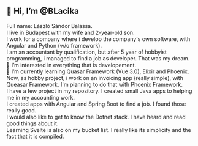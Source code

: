 ## 👋 Hi, I’m @BLacika  
Full name: László Sándor Balassa.  
I live in Budapest with my wife and 2-year-old son.  
I work for a company where i develop the company's own software, with Angular and Python (w/o framework).  
I am an accountant by qualification, but after 5 year of hobbyist programming, i managed to find a job as developer. That was my dream.  
👀 I’m interested in everything that is developement.  
🌱 I’m currently learning Quasar Framework (Vue 3.0), Elixir and Phoenix.  
Now, as hobby project, i work on an invoicing app (really simple), with Queasar Framework. I'm planning to do that with Phoenix Framework.  
I have a few project in my repository. I created small Java apps to helping me in my accounting work.  
I created apps with Angular and Spring Boot to find a job. I found those really good.  
I would also like to get to know the Dotnet stack. I have heard and read good things about it.  
Learning Svelte is also on my bucket list. I really like its simplicity and the fact that it is compiled.



<!---
BLacika/BLacika is a ✨ special ✨ repository because its `README.md` (this file) appears on your GitHub profile.
You can click the Preview link to take a look at your changes.
--->
